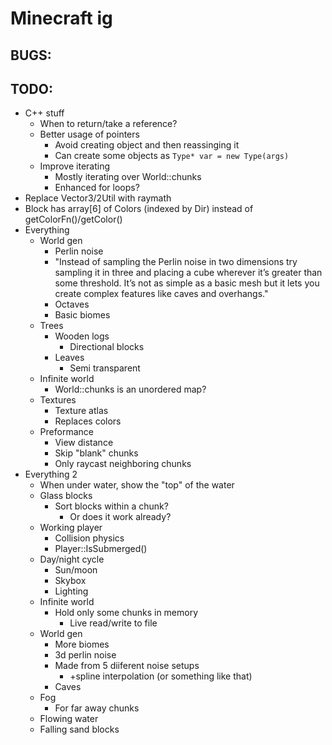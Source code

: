 # Minecraft ig

## BUGS:

## TODO:

- C++ stuff
	- When to return/take a reference?
	- Better usage of pointers
		- Avoid creating object and then reassinging it
		- Can create some objects as `Type* var = new Type(args)`
	- Improve iterating
		- Mostly iterating over World::chunks
		- Enhanced for loops?
- Replace Vector3/2Util with raymath
- Block has array[6] of Colors (indexed by Dir) instead of getColorFn()/getColor()
- Everything
	- World gen
		- Perlin noise
		- "Instead of sampling the Perlin noise in two dimensions try sampling it in three and placing a cube wherever it’s greater than some threshold. It’s not as simple as a basic mesh but it lets you create complex features like caves and overhangs."
		- Octaves
		- Basic biomes
	- Trees
		- Wooden logs
			- Directional blocks
		- Leaves
			- Semi transparent
	- Infinite world
		- World::chunks is an unordered map?
	- Textures
		- Texture atlas
		- Replaces colors
	- Preformance
		- View distance
		- Skip "blank" chunks
		- Only raycast neighboring chunks
- Everything 2
    - When under water, show the "top" of the water
	- Glass blocks
		- Sort blocks within a chunk?
			- Or does it work already?
	- Working player
		- Collision physics
		- Player::IsSubmerged()
	- Day/night cycle
		- Sun/moon
		- Skybox
		- Lighting
	- Infinite world
		- Hold only some chunks in memory
			- Live read/write to file
	- World gen
		- More biomes
        - 3d perlin noise
        - Made from 5 diiferent noise setups
            - +spline interpolation (or something like that)
        - Caves
	- Fog
		- For far away chunks
	- Flowing water
	- Falling sand blocks
